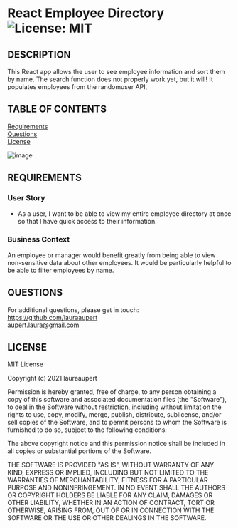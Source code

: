 
# React Employee Directory	![License: MIT](https://img.shields.io/badge/License-MIT-yellow.svg)

## DESCRIPTION

This React app allows the user to see employee information and sort them by name. The search function does not properly work yet, but it will! It populates employees from the randomuser API, 

## TABLE OF CONTENTS
[Requirements](#USER)   
[Questions](#QUESTIONS)  
[License](#LICENSE)  


![image](https://user-images.githubusercontent.com/73617474/113960459-8984e580-97f2-11eb-9a3f-624b36c3b1b1.png)

## REQUIREMENTS <a name="USER"></a>  
### User Story

* As a user, I want to be able to view my entire employee directory at once so that I have quick access to their information.

### Business Context

An employee or manager would benefit greatly from being able to view non-sensitive data about other employees. It would be particularly helpful to be able to filter employees by name.


## QUESTIONS <a name="QUESTIONS"></a>
For additional questions, please get in touch:  
https://github.com/lauraaupert  
aupert.laura@gmail.com

## LICENSE
MIT License

Copyright (c) 2021 lauraaupert

Permission is hereby granted, free of charge, to any person obtaining a copy
of this software and associated documentation files (the "Software"), to deal
in the Software without restriction, including without limitation the rights
to use, copy, modify, merge, publish, distribute, sublicense, and/or sell
copies of the Software, and to permit persons to whom the Software is
furnished to do so, subject to the following conditions:

The above copyright notice and this permission notice shall be included in all
copies or substantial portions of the Software.

THE SOFTWARE IS PROVIDED "AS IS", WITHOUT WARRANTY OF ANY KIND, EXPRESS OR
IMPLIED, INCLUDING BUT NOT LIMITED TO THE WARRANTIES OF MERCHANTABILITY,
FITNESS FOR A PARTICULAR PURPOSE AND NONINFRINGEMENT. IN NO EVENT SHALL THE
AUTHORS OR COPYRIGHT HOLDERS BE LIABLE FOR ANY CLAIM, DAMAGES OR OTHER
LIABILITY, WHETHER IN AN ACTION OF CONTRACT, TORT OR OTHERWISE, ARISING FROM,
OUT OF OR IN CONNECTION WITH THE SOFTWARE OR THE USE OR OTHER DEALINGS IN THE
SOFTWARE.
